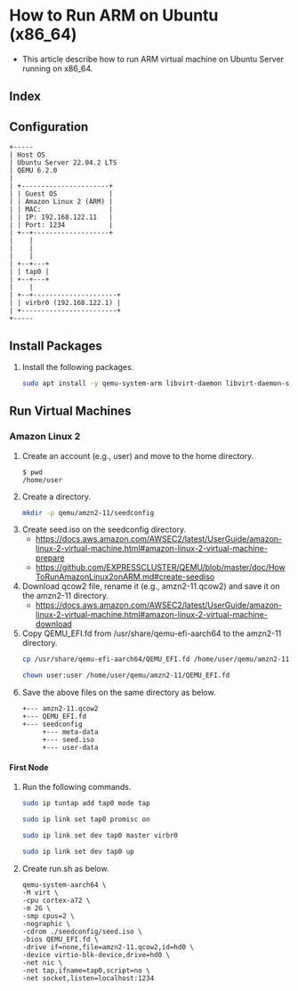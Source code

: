# How to Run ARM on Ubuntu (x86_64)
- This article describe how to run ARM virtual machine on Ubuntu Server running on x86_64.

## Index

## Configuration
```
+-----
| Host OS
| Ubuntu Server 22.04.2 LTS
| QEMU 6.2.0
| 
| +----------------------+
| | Guest OS             |
| | Amazon Linux 2 (ARM) |
| | MAC:                 |
| | IP: 192.168.122.11   |
| | Port: 1234           |
| +--+-------------------+
|    |
|    |
|    |
| +--+---+ 
| | tap0 | 
| +--+---+ 
|    |
| +--+---------------------+
| | virbr0 (192.168.122.1) |
| +------------------------+
+-----
```

## Install Packages
1. Install the following packages.
   ```sh
   sudo apt install -y qemu-system-arm libvirt-daemon libvirt-daemon-system genisoimage
   ```

## Run Virtual Machines
### Amazon Linux 2
1. Create an account (e.g., user) and move to the home directory.
   ```
   $ pwd
   /home/user
   ```
1. Create a directory.
   ```sh
   mkdir -p qemu/amzn2-11/seedconfig
   ```
1. Create seed.iso on the seedconfig directory.
   - https://docs.aws.amazon.com/AWSEC2/latest/UserGuide/amazon-linux-2-virtual-machine.html#amazon-linux-2-virtual-machine-prepare
   - https://github.com/EXPRESSCLUSTER/QEMU/blob/master/doc/HowToRunAmazonLinux2onARM.md#create-seediso
1. Download qcow2 file, rename it (e.g., amzn2-11.qcow2) and save it on the amzn2-11 directory.
   - https://docs.aws.amazon.com/AWSEC2/latest/UserGuide/amazon-linux-2-virtual-machine.html#amazon-linux-2-virtual-machine-download
1. Copy QEMU_EFI.fd from /usr/share/qemu-efi-aarch64 to the amzn2-11 directory.
   ```sh
   cp /usr/share/qemu-efi-aarch64/QEMU_EFI.fd /home/user/qemu/amzn2-11/
   ```
   ```sh
   chown user:user /home/user/qemu/amzn2-11/QEMU_EFI.fd
   ```
1. Save the above files on the same directory as below.
   ```
   +--- amzn2-11.qcow2
   +--- QEMU_EFI.fd
   +--- seedconfig
        +--- meta-data
        +--- seed.iso
        +--- user-data   
   ```   

#### First Node
1. Run the following commands.
   ```sh
   sudo ip tuntap add tap0 mode tap
   ```
   ```sh
   sudo ip link set tap0 promisc on
   ```
   ```sh
   sudo ip link set dev tap0 master virbr0
   ```
   ```sh
   sudo ip link set dev tap0 up
   ```
1. Create run.sh as below.
   ```
   qemu-system-aarch64 \
   -M virt \
   -cpu cortex-a72 \
   -m 2G \
   -smp cpus=2 \
   -nographic \
   -cdrom ./seedconfig/seed.iso \
   -bios QEMU_EFI.fd \
   -drive if=none,file=amzn2-11.qcow2,id=hd0 \
   -device virtio-blk-device,drive=hd0 \
   -net nic \
   -net tap,ifname=tap0,script=no \
   -net socket,listen=localhost:1234   
   ```

